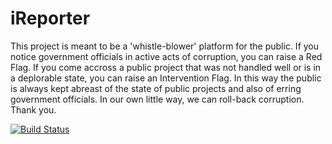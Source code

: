 # iReporter
This project is meant to be a 'whistle-blower' platform for the public.
If you notice government officials in active acts of corruption, you can raise a Red Flag.
If you come accross a public project that was not handled well or is in a deplorable state,
you can raise an Intervention Flag.
In this way the public is always kept abreast of the state of public projects and also of
erring government officials.
In our own little way, we can roll-back corruption.
Thank you.


[![Build Status](https://travis-ci.org/patrex/iRep.svg?branch=master)](https://travis-ci.org/patrex/iRep)
